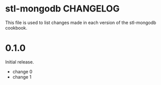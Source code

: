 # stl-mongodb CHANGELOG

This file is used to list changes made in each version of the stl-mongodb cookbook.

# 0.1.0

Initial release.

- change 0
- change 1

